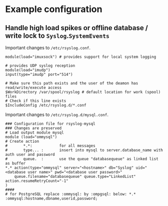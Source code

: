 # Example configuration

## Handle high load spikes or offline database / write lock to `Syslog`.`SystemEvents`

Important changes to `/etc/rsyslog.conf`.

```
module(load="imuxsock") # provides support for local system logging

# provides UDP syslog reception
module(load="imudp")
input(type="imudp" port="514")

# Make sure this path exists and the user of the deamon has read/write/execute access
$WorkDirectory /var/spool/rsyslog # default location for work (spool) files
# Check if this line exists
$IncludeConfig /etc/rsyslog.d/*.conf
```

Important changes to `/etc/rsyslog.d/mysql.conf`.

```
### Configuration file for rsyslog-mysql
### Changes are preserved
# Load output module mysql
module (load="ommysql")
# Create action
#       *.*:            for all messages
#       type... :       insert into mysql to server.database_name with auth user and password
#       queue.  :       use the queue "databasequeue" as linked list as buffer
*.* action(type="ommysql" server="<hostname>" db="Syslog" uid="<database user name>" pwd="<database user password>"
    queue.filename="databasequeue" queue.type="LinkedList" action.resumeRetryCount="-1"
)
####
# for PostgreSQL replace :ommysql: by :ompgsql: below: *.* :ommysql:hostname,dbname,userid,password;
```
